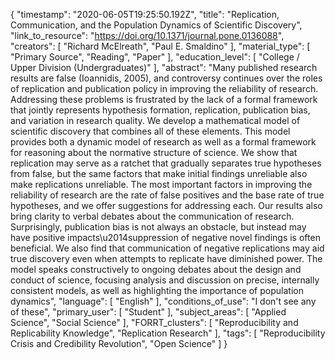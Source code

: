 {
    "timestamp": "2020-06-05T19:25:50.192Z",
    "title": "Replication, Communication, and the Population Dynamics of Scientific Discovery",
    "link_to_resource": "https://doi.org/10.1371/journal.pone.0136088",
    "creators": [
        "Richard McElreath",
        "Paul E. Smaldino"
    ],
    "material_type": [
        "Primary Source",
        "Reading",
        "Paper"
    ],
    "education_level": [
        "College / Upper Division (Undergraduates)"
    ],
    "abstract": "Many published research results are false (Ioannidis, 2005), and controversy continues over the roles of replication and publication policy in improving the reliability of research. Addressing these problems is frustrated by the lack of a formal framework that jointly represents hypothesis formation, replication, publication bias, and variation in research quality. We develop a mathematical model of scientific discovery that combines all of these elements. This model provides both a dynamic model of research as well as a formal framework for reasoning about the normative structure of science. We show that replication may serve as a ratchet that gradually separates true hypotheses from false, but the same factors that make initial findings unreliable also make replications unreliable. The most important factors in improving the reliability of research are the rate of false positives and the base rate of true hypotheses, and we offer suggestions for addressing each. Our results also bring clarity to verbal debates about the communication of research. Surprisingly, publication bias is not always an obstacle, but instead may have positive impacts\u2014suppression of negative novel findings is often beneficial. We also find that communication of negative replications may aid true discovery even when attempts to replicate have diminished power. The model speaks constructively to ongoing debates about the design and conduct of science, focusing analysis and discussion on precise, internally consistent models, as well as highlighting the importance of population dynamics",
    "language": [
        "English"
    ],
    "conditions_of_use": "I don't see any of these",
    "primary_user": [
        "Student"
    ],
    "subject_areas": [
        "Applied Science",
        "Social Science"
    ],
    "FORRT_clusters": [
        "Reproducibility and Replicability Knowledge",
        "Replication Research"
    ],
    "tags": [
        "Reproducibility Crisis and Credibility Revolution",
        "Open Science"
    ]
}